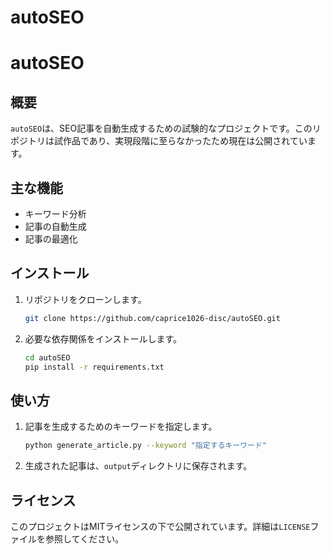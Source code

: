 # autoSEO

# autoSEO

## 概要
`autoSEO`は、SEO記事を自動生成するための試験的なプロジェクトです。このリポジトリは試作品であり、実現段階に至らなかったため現在は公開されています。

## 主な機能
- キーワード分析
- 記事の自動生成
- 記事の最適化


## インストール
1. リポジトリをクローンします。
    ```bash
    git clone https://github.com/caprice1026-disc/autoSEO.git
    ```
2. 必要な依存関係をインストールします。
    ```bash
    cd autoSEO
    pip install -r requirements.txt
    ```

## 使い方
1. 記事を生成するためのキーワードを指定します。
    ```bash
    python generate_article.py --keyword "指定するキーワード"
    ```
2. 生成された記事は、`output`ディレクトリに保存されます。

## ライセンス
このプロジェクトはMITライセンスの下で公開されています。詳細は`LICENSE`ファイルを参照してください。